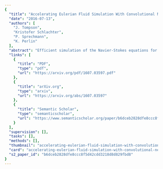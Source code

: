 ```yaml
---
{
  "title": "Accelerating Eulerian Fluid Simulation With Convolutional Networks",
  "date": "2016-07-13",
  "authors": [
    "J. Tompson",
    "Kristofer Schlachter",
    "P. Sprechmann",
    "K. Perlin"
  ],
  "abstract": "Efficient simulation of the Navier-Stokes equations for fluid flow is a long standing problem in applied mathematics, for which state-of-the-art methods require large compute resources. In this work, we propose a data-driven approach that leverages the approximation power of deep-learning with the precision of standard solvers to obtain fast and highly realistic simulations. Our method solves the incompressible Euler equations using the standard operator splitting method, in which a large sparse linear system with many free parameters must be solved. We use a Convolutional Network with a highly tailored architecture, trained using a novel unsupervised learning framework to solve the linear system. We present real-time 2D and 3D simulations that outperform recently proposed data-driven methods; the obtained results are realistic and show good generalization properties.",
  "links": [
    {
      "title": "PDF",
      "type": "pdf",
      "url": "https://arxiv.org/pdf/1607.03597.pdf"
    },
    {
      "title": "arXiv.org",
      "type": "arxiv",
      "url": "https://arxiv.org/abs/1607.03597"
    },
    {
      "title": "Semantic Scholar",
      "type": "semanticscholar",
      "url": "https://www.semanticscholar.org/paper/b6dceb2828dfe8ccc8f5d42cdd3218d8d829fbd8"
    }
  ],
  "supervision": [],
  "tasks": [],
  "methods": [],
  "thumbnail": "accelerating-eulerian-fluid-simulation-with-convolutional-networks-thumb.jpg",
  "card": "accelerating-eulerian-fluid-simulation-with-convolutional-networks-card.jpg",
  "s2_paper_id": "b6dceb2828dfe8ccc8f5d42cdd3218d8d829fbd8"
}
---
```



